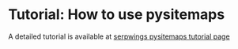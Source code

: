 # Tutorial: How to use pysitemaps

A detailed tutorial is available at [serpwings pysitemaps tutorial page](https://serpwings.com/software/python-sitemaps/)